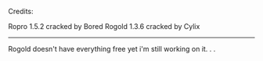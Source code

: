 Credits:

Ropro 1.5.2 cracked by Bored
Rogold 1.3.6 cracked by Cylix

------
Rogold doesn't have everything free yet i'm still working on it.
.
.
